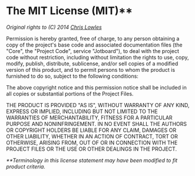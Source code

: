 # The MIT License (MIT)**

_Original rights to (C) 2014 [Chris Lowles](https://github.com/ChrisHazFun)_

Permission is hereby granted, free of charge, to any person obtaining a copy of the project's base code and associated documentation files (the "Core", the "Project Code", service "Jotboard"), to deal with the project code without restriction, including without limitation the rights to use, copy, modify, publish, distribute, sublicense, and/or sell copies of a modified version of this product, and to permit persons to whom the product is furnished to do so, subject to the following conditions:

The above copyright notice and this permission notice shall be included in all copies or substantial portions of the Project Files.

THE PRODUCT IS PROVIDED "AS IS", WITHOUT WARRANTY OF ANY KIND, EXPRESS OR IMPLIED, INCLUDING BUT NOT LIMITED TO THE WARRANTIES OF MERCHANTABILITY, FITNESS FOR A PARTICULAR PURPOSE AND NONINFRINGEMENT. IN NO EVENT SHALL THE AUTHORS OR COPYRIGHT HOLDERS BE LIABLE FOR ANY CLAIM, DAMAGES OR OTHER LIABILITY, WHETHER IN AN ACTION OF CONTRACT, TORT OR OTHERWISE, ARISING FROM, OUT OF OR IN CONNECTION WITH THE PROJECT FILES OR THE USE OR OTHER DEALINGS IN THE PROJECT.

_**Terminology in this license statement may have been modified to fit product criteria._
